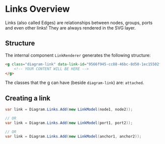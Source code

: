 # Links Overview

Links (also called Edges) are relationships between nodes, groups, ports and even other links! They are always rendered in the SVG layer.

## Structure

The internal component `LinkRenderer` generates the following structure:

```html
<g class="diagram-link" data-link-id="9566f945-cc88-46bc-8d50-1ec15502f6fb">
    <!-- YOUR CONTENT WILL BE HERE -->
</g>
```

The classes that the g can have (beside `diagram-link`) are: `attached`.

## Creating a link

```csharp
var link = Diagram.Links.Add(new LinkModel(node1, node2));

// OR
var link = Diagram.Links.Add(new LinkModel(port1, port2));

// OR
var link = Diagram.Links.Add(new LinkModel(anchor1, anchor2));
```